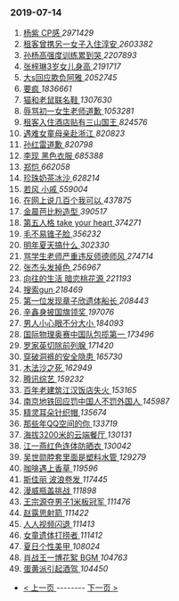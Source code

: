 ### 2019-07-14 
1. [ 杨紫 CP感 ](https://s.weibo.com/weibo?q=%23%E6%9D%A8%E7%B4%AB%20CP%E6%84%9F%23&Refer=top) *2971429*
1. [ 租客曾携另一女子入住淳安 ](https://s.weibo.com/weibo?q=%23%E7%A7%9F%E5%AE%A2%E6%9B%BE%E6%90%BA%E5%8F%A6%E4%B8%80%E5%A5%B3%E5%AD%90%E5%85%A5%E4%BD%8F%E6%B7%B3%E5%AE%89%23&Refer=top) *2603382*
1. [ 孙杨高强度训练累到哭 ](https://s.weibo.com/weibo?q=%23%E5%AD%99%E6%9D%A8%E9%AB%98%E5%BC%BA%E5%BA%A6%E8%AE%AD%E7%BB%83%E7%B4%AF%E5%88%B0%E5%93%AD%23&Refer=top) *2207893*
1. [ 张梓琳3岁女儿身高 ](https://s.weibo.com/weibo?q=%23%E5%BC%A0%E6%A2%93%E7%90%B33%E5%B2%81%E5%A5%B3%E5%84%BF%E8%BA%AB%E9%AB%98%23&Refer=top) *2191717*
1. [ 大s回应欺负阿雅 ](https://s.weibo.com/weibo?q=%23%E5%A4%A7s%E5%9B%9E%E5%BA%94%E6%AC%BA%E8%B4%9F%E9%98%BF%E9%9B%85%23&Refer=top) *2052745*
1. [ 要疯 ](https://s.weibo.com/weibo?q=%23%E8%A6%81%E7%96%AF%23&topic_ad=1&Refer=top) *1836661*
1. [ 猫和老鼠联名鞋 ](https://s.weibo.com/weibo?q=%23%E7%8C%AB%E5%92%8C%E8%80%81%E9%BC%A0%E8%81%94%E5%90%8D%E9%9E%8B%23&Refer=top) *1307630*
1. [ 辱骂初一女生老师道歉 ](https://s.weibo.com/weibo?q=%23%E8%BE%B1%E9%AA%82%E5%88%9D%E4%B8%80%E5%A5%B3%E7%94%9F%E8%80%81%E5%B8%88%E9%81%93%E6%AD%89%23&Refer=top) *1053281*
1. [ 租客入住酒店贴有三山国王 ](https://s.weibo.com/weibo?q=%23%E7%A7%9F%E5%AE%A2%E5%85%A5%E4%BD%8F%E9%85%92%E5%BA%97%E8%B4%B4%E6%9C%89%E4%B8%89%E5%B1%B1%E5%9B%BD%E7%8E%8B%23&Refer=top) *824576*
1. [ 遇难女童母亲赴浙江 ](https://s.weibo.com/weibo?q=%23%E9%81%87%E9%9A%BE%E5%A5%B3%E7%AB%A5%E6%AF%8D%E4%BA%B2%E8%B5%B4%E6%B5%99%E6%B1%9F%23&Refer=top) *820823*
1. [ 孙红雷道歉 ](https://s.weibo.com/weibo?q=%23%E5%AD%99%E7%BA%A2%E9%9B%B7%E9%81%93%E6%AD%89%23&Refer=top) *820798*
1. [ 李现 黑色衣服 ](https://s.weibo.com/weibo?q=%E6%9D%8E%E7%8E%B0%20%E9%BB%91%E8%89%B2%E8%A1%A3%E6%9C%8D&Refer=top) *685388*
1. [ 郑恺 ](https://s.weibo.com/weibo?q=%23%E9%83%91%E6%81%BA%23&Refer=top) *662058*
1. [ 珍珠奶茶冰沙 ](https://s.weibo.com/weibo?q=%E7%8F%8D%E7%8F%A0%E5%A5%B6%E8%8C%B6%E5%86%B0%E6%B2%99&Refer=top) *628214*
1. [ 若风 小戚 ](https://s.weibo.com/weibo?q=%E8%8B%A5%E9%A3%8E%20%E5%B0%8F%E6%88%9A&Refer=top) *559004*
1. [ 在网上说几百个我可以 ](https://s.weibo.com/weibo?q=%23%E5%9C%A8%E7%BD%91%E4%B8%8A%E8%AF%B4%E5%87%A0%E7%99%BE%E4%B8%AA%E6%88%91%E5%8F%AF%E4%BB%A5%23&Refer=top) *437875*
1. [ 金晨芭比粉造型 ](https://s.weibo.com/weibo?q=%23%E9%87%91%E6%99%A8%E8%8A%AD%E6%AF%94%E7%B2%89%E9%80%A0%E5%9E%8B%23&Refer=top) *390517*
1. [ 第五人格 take your heart ](https://s.weibo.com/weibo?q=%E7%AC%AC%E4%BA%94%E4%BA%BA%E6%A0%BC%20take%20your%20heart&Refer=top) *374271*
1. [ 毛不易锥子脸 ](https://s.weibo.com/weibo?q=%23%E6%AF%9B%E4%B8%8D%E6%98%93%E9%94%A5%E5%AD%90%E8%84%B8%23&Refer=top) *356232*
1. [ 明年夏天搞什么 ](https://s.weibo.com/weibo?q=%23%E6%98%8E%E5%B9%B4%E5%A4%8F%E5%A4%A9%E6%90%9E%E4%BB%80%E4%B9%88%23&Refer=top) *302330*
1. [ 骂学生老师严重违反师德师风 ](https://s.weibo.com/weibo?q=%23%E9%AA%82%E5%AD%A6%E7%94%9F%E8%80%81%E5%B8%88%E4%B8%A5%E9%87%8D%E8%BF%9D%E5%8F%8D%E5%B8%88%E5%BE%B7%E5%B8%88%E9%A3%8E%23&Refer=top) *274714*
1. [ 张杰头发掉色 ](https://s.weibo.com/weibo?q=%23%E5%BC%A0%E6%9D%B0%E5%A4%B4%E5%8F%91%E6%8E%89%E8%89%B2%23&Refer=top) *256967*
1. [ 向往的生活 暗恋桃花源 ](https://s.weibo.com/weibo?q=%E5%90%91%E5%BE%80%E7%9A%84%E7%94%9F%E6%B4%BB%20%E6%9A%97%E6%81%8B%E6%A1%83%E8%8A%B1%E6%BA%90&Refer=top) *221193*
1. [ 搜索gun ](https://s.weibo.com/weibo?q=%23%E6%90%9C%E7%B4%A2gun%23&Refer=top) *218469*
1. [ 第一位发现章子欣遗体船长 ](https://s.weibo.com/weibo?q=%23%E7%AC%AC%E4%B8%80%E4%BD%8D%E5%8F%91%E7%8E%B0%E7%AB%A0%E5%AD%90%E6%AC%A3%E9%81%97%E4%BD%93%E8%88%B9%E9%95%BF%23&Refer=top) *208443*
1. [ 辛鑫身披国旗领奖 ](https://s.weibo.com/weibo?q=%E8%BE%9B%E9%91%AB%E8%BA%AB%E6%8A%AB%E5%9B%BD%E6%97%97%E9%A2%86%E5%A5%96&Refer=top) *197076*
1. [ 男人小心眼不分大小 ](https://s.weibo.com/weibo?q=%23%E7%94%B7%E4%BA%BA%E5%B0%8F%E5%BF%83%E7%9C%BC%E4%B8%8D%E5%88%86%E5%A4%A7%E5%B0%8F%23&Refer=top) *184093*
1. [ 国际物理奥赛中国队包揽第一 ](https://s.weibo.com/weibo?q=%E5%9B%BD%E9%99%85%E7%89%A9%E7%90%86%E5%A5%A5%E8%B5%9B%E4%B8%AD%E5%9B%BD%E9%98%9F%E5%8C%85%E6%8F%BD%E7%AC%AC%E4%B8%80&Refer=top) *173496*
1. [ 罗家英切除前列腺 ](https://s.weibo.com/weibo?q=%E7%BD%97%E5%AE%B6%E8%8B%B1%E5%88%87%E9%99%A4%E5%89%8D%E5%88%97%E8%85%BA&Refer=top) *171420*
1. [ 穿破洞裤的安全隐患 ](https://s.weibo.com/weibo?q=%23%E7%A9%BF%E7%A0%B4%E6%B4%9E%E8%A3%A4%E7%9A%84%E5%AE%89%E5%85%A8%E9%9A%90%E6%82%A3%23&Refer=top) *165730*
1. [ 木法沙之死 ](https://s.weibo.com/weibo?q=%23%E6%9C%A8%E6%B3%95%E6%B2%99%E4%B9%8B%E6%AD%BB%23&Refer=top) *162949*
1. [ 腾讯综艺 ](https://s.weibo.com/weibo?q=%23%E8%85%BE%E8%AE%AF%E7%BB%BC%E8%89%BA%23&Refer=top) *159232*
1. [ 百年老建筑江汉饭店失火 ](https://s.weibo.com/weibo?q=%23%E7%99%BE%E5%B9%B4%E8%80%81%E5%BB%BA%E7%AD%91%E6%B1%9F%E6%B1%89%E9%A5%AD%E5%BA%97%E5%A4%B1%E7%81%AB%23&Refer=top) *153165*
1. [ 南京地铁回应罚中国人不罚外国人 ](https://s.weibo.com/weibo?q=%23%E5%8D%97%E4%BA%AC%E5%9C%B0%E9%93%81%E5%9B%9E%E5%BA%94%E7%BD%9A%E4%B8%AD%E5%9B%BD%E4%BA%BA%E4%B8%8D%E7%BD%9A%E5%A4%96%E5%9B%BD%E4%BA%BA%23&Refer=top) *145987*
1. [ 精灵耳朵针织帽 ](https://s.weibo.com/weibo?q=%E7%B2%BE%E7%81%B5%E8%80%B3%E6%9C%B5%E9%92%88%E7%BB%87%E5%B8%BD&Refer=top) *135674*
1. [ 那些年QQ空间的你 ](https://s.weibo.com/weibo?q=%23%E9%82%A3%E4%BA%9B%E5%B9%B4QQ%E7%A9%BA%E9%97%B4%E7%9A%84%E4%BD%A0%23&Refer=top) *133719*
1. [ 海拔3200米的云端餐厅 ](https://s.weibo.com/weibo?q=%23%E6%B5%B7%E6%8B%943200%E7%B1%B3%E7%9A%84%E4%BA%91%E7%AB%AF%E9%A4%90%E5%8E%85%23&Refer=top) *130131*
1. [ 江一燕红色连体防晒衣 ](https://s.weibo.com/weibo?q=%E6%B1%9F%E4%B8%80%E7%87%95%E7%BA%A2%E8%89%B2%E8%BF%9E%E4%BD%93%E9%98%B2%E6%99%92%E8%A1%A3&Refer=top) *130042*
1. [ 吴世勋脖套里面是塑料水管 ](https://s.weibo.com/weibo?q=%23%E5%90%B4%E4%B8%96%E5%8B%8B%E8%84%96%E5%A5%97%E9%87%8C%E9%9D%A2%E6%98%AF%E5%A1%91%E6%96%99%E6%B0%B4%E7%AE%A1%23&Refer=top) *129279*
1. [ 咖啡遇上香草 ](https://s.weibo.com/weibo?q=%23%E5%92%96%E5%95%A1%E9%81%87%E4%B8%8A%E9%A6%99%E8%8D%89%23&Refer=top) *119596*
1. [ 斯佳丽 波浪卷发 ](https://s.weibo.com/weibo?q=%E6%96%AF%E4%BD%B3%E4%B8%BD%20%E6%B3%A2%E6%B5%AA%E5%8D%B7%E5%8F%91&Refer=top) *117445*
1. [ 漫威瓶盖挑战 ](https://s.weibo.com/weibo?q=%E6%BC%AB%E5%A8%81%E7%93%B6%E7%9B%96%E6%8C%91%E6%88%98&Refer=top) *111898*
1. [ 王宗源夺男子1米板冠军 ](https://s.weibo.com/weibo?q=%E7%8E%8B%E5%AE%97%E6%BA%90%E5%A4%BA%E7%94%B7%E5%AD%901%E7%B1%B3%E6%9D%BF%E5%86%A0%E5%86%9B&Refer=top) *111476*
1. [ 赵露思射箭 ](https://s.weibo.com/weibo?q=%E8%B5%B5%E9%9C%B2%E6%80%9D%E5%B0%84%E7%AE%AD&Refer=top) *111422*
1. [ 人人视频闪退 ](https://s.weibo.com/weibo?q=%E4%BA%BA%E4%BA%BA%E8%A7%86%E9%A2%91%E9%97%AA%E9%80%80&Refer=top) *111413*
1. [ 女童遗体打捞者 ](https://s.weibo.com/weibo?q=%23%E5%A5%B3%E7%AB%A5%E9%81%97%E4%BD%93%E6%89%93%E6%8D%9E%E8%80%85%23&Refer=top) *111412*
1. [ 夏日个性美甲 ](https://s.weibo.com/weibo?q=%23%E5%A4%8F%E6%97%A5%E4%B8%AA%E6%80%A7%E7%BE%8E%E7%94%B2%23&Refer=top) *108024*
1. [ 肖战王一博花絮 BGM ](https://s.weibo.com/weibo?q=%E8%82%96%E6%88%98%E7%8E%8B%E4%B8%80%E5%8D%9A%E8%8A%B1%E7%B5%AE%20BGM&Refer=top) *104763*
1. [ 蛋黄派引起酒驾 ](https://s.weibo.com/weibo?q=%23%E8%9B%8B%E9%BB%84%E6%B4%BE%E5%BC%95%E8%B5%B7%E9%85%92%E9%A9%BE%23&Refer=top) *104450* 

- [ < 上一页 ](https://github.com/able8/weibo-hot-record/blob/master/2019-07-13.md) -------- [ 下一页 > ](https://github.com/able8/weibo-hot-record/blob/master/2019-07-15.md)